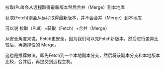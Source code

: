 
拉取(Pull)会从远程取得最新版本然后合并（Merge）到本地库

获取(Fetch)则会从远程取得最新版本，并不会合并（Merge）到本地库

可以说 拉取（Pull）=获取（Fetch）+合并（Merge）

从安全角度来说，Fetch更安全，因为我们可以先Fetch新版本，然后进行差异比较后，再选择性的 Merge。

这也是推荐做法，即先Fetch到一个本地副本分支，然后将该副本分支和本地版本比较，合并后，再提交到远程主机。








